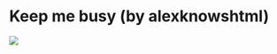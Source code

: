 <!--
id: 762541822
link: http://tumblr.atmos.org/post/762541822/keep-me-busy-by-alexknowshtml
slug: keep-me-busy-by-alexknowshtml
date: Fri Jul 02 2010 12:22:15 GMT-0700 (PDT)
publish: 2010-07-02
tags: 
title: Keep me busy (by alexknowshtml)
-->


Keep me busy (by alexknowshtml)
===============================

![](http://24.media.tumblr.com/tumblr_l4y353WLHh1qz4sngo1_500.jpg)


